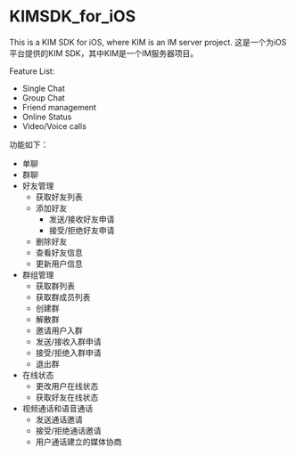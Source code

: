 # KIMSDK_for_iOS
This is a KIM SDK for iOS, where KIM is an IM server project.
这是一个为iOS平台提供的KIM SDK，其中KIM是一个IM服务器项目。

Feature List:
- Single Chat
- Group Chat
- Friend management
- Online Status
- Video/Voice calls

功能如下：
- 单聊
- 群聊
- 好友管理
  - 获取好友列表
  - 添加好友
    - 发送/接收好友申请
    - 接受/拒绝好友申请
  - 删除好友
  - 查看好友信息
  - 更新用户信息
- 群组管理
  - 获取群列表
  - 获取群成员列表
  - 创建群
  - 解散群
  - 邀请用户入群
  - 发送/接收入群申请
  - 接受/拒绝入群申请
  - 退出群
- 在线状态
  - 更改用户在线状态
  - 获取好友在线状态
- 视频通话和语音通话
  - 发送通话邀请
  - 接受/拒绝通话邀请
  - 用户通话建立的媒体协商
